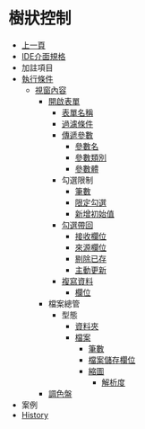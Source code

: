 # 樹狀控制
* [上一頁](../README.md)
* [IDE介面規格]()
* 加註項目
* [執行條件](README.md#valid)
    * [視窗內容](README.md#query)
        * [開啟表單](README.md#form)
            * [表單名稱](README.md#form_form)
            * [過濾條件](README.md#form_filter)
            * [傳遞參數](README.md#form_param)
                * [參數名](README.md#form_param_name)
                * [參數類別](README.md#form_param_sourcetype)
                * [參數體](README.md#form_param_source)
            * 勾選限制
                * [筆數](README.md#form_choosetype)
                * [限定勾選](README.md#form_onlychoose)
                * [新增初始值](README.md#form_appendinit)
            * [勾選帶回](README.md#form_put)
                * [接收欄位](README.md#form_put_ctrl)
                * [來源欄位](README.md#form_put_sourcefield)
                * [剔除已存](README.md#form_remove_duplicates)
                * [主動更新](README.md#form_run_relation_update)
            * [複寫資料](README.md#form_copy)
                * [欄位](README.md#form_copy_ctrl)
        * 檔案總管
            * 型態
                * [資料夾](README.md#folder)
                * [檔案](README.md#file)
                    * [筆數](README.md#file_choosetype)
                    * [檔案儲存欄位](README.md#file_binary_ctrl)
                    * [縮圖](README.md#file_thumbnail)
                        * [解析度](README.md#file_thumbnail_resolution)
        * [調色盤](README.md#color)
* 案例
* [History](history.md)
